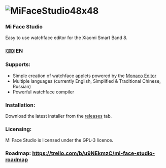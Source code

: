 # ![MiFaceStudio48x48](https://github.com/ooflet/Mi-Face-Studio/assets/104404175/95170a3b-3be6-446e-af6f-c265237eea1b)
### Mi Face Studio
Easy to use watchface editor for the Xiaomi Smart Band 8.  

### 🇬🇧 EN
### Supports:
- Simple creation of watchface applets powered by the [Monaco Editor](https://github.com/microsoft/monaco-editor)
- Multiple languages (currently English, Simplified & Traditional Chinese, Russian)
- Powerful watchface compiler

### Installation:
Download the latest installer from the [releases](https://github.com/ooflet/Mi-Face-Studio/releases) tab.

### Licensing:
Mi Face Studio is licensed under the GPL-3 licence.

### Roadmap: https://trello.com/b/u9NEkmzC/mi-face-studio-roadmap
